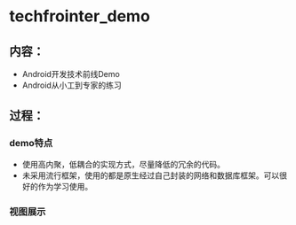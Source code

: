 # techfrointer_demo
## 内容：
- Android开发技术前线Demo
- Android从小工到专家的练习
## 过程：
### demo特点
- 使用高内聚，低耦合的实现方式，尽量降低的冗余的代码。
- 未采用流行框架，使用的都是原生经过自己封装的网络和数据库框架。可以很好的作为学习使用。
### 视图展示
